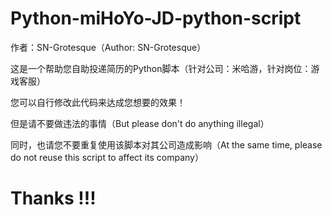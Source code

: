 # Python-miHoYo-JD-python-script

作者：SN-Grotesque（Author: SN-Grotesque）

这是一个帮助您自助投递简历的Python脚本（针对公司：米哈游，针对岗位：游戏客服）

您可以自行修改此代码来达成您想要的效果！

但是请不要做违法的事情（But please don't do anything illegal）

同时，也请您不要重复使用该脚本对其公司造成影响（At the same time, please do not reuse this script to affect its company）

# Thanks !!!
